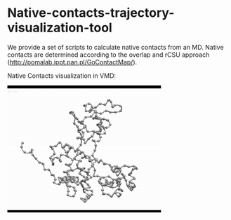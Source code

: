 # Native-contacts-trajectory-visualization-tool
We provide a set of scripts to calculate native contacts from an MD. Native contacts are determined according to the overlap and rCSU approach (http://pomalab.ippt.pan.pl/GoContactMap/).

Native Contacts visualization in VMD:

<img src="https://github.com/Multiscale-Modelling-of-Complex-Systems/Native-contacts-determination-from-MD/blob/main/native_contacts.gif" width="350">




